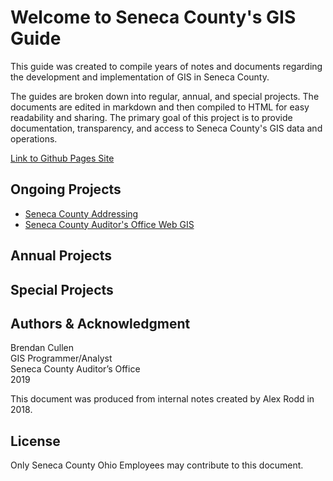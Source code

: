 # Welcome to Seneca County's GIS Guide
This guide was created to compile years of notes and documents regarding
the development and implementation of GIS in Seneca County.

The guides are broken down into regular, annual, and special projects. The
documents are edited in markdown and then compiled to HTML for easy readability
and sharing. The primary goal of this project is to provide documentation,
transparency, and access to Seneca County's GIS data and operations.


[Link to Github Pages Site](https://bren96.github.io/SenCO-GIS-Guide/)

## Ongoing Projects
- [Seneca County Addressing](Guides/02_Addressing.md)
- [Seneca County Auditor's Office Web GIS](Guides/03_Auditor_WebGIS.md)

## Annual Projects

## Special Projects

## Authors & Acknowledgment
Brendan Cullen  
GIS Programmer/Analyst  
Seneca County Auditor’s Office  
2019

This document was produced from internal notes created by Alex Rodd in 2018.

## License
Only Seneca County Ohio Employees may contribute to this document.
